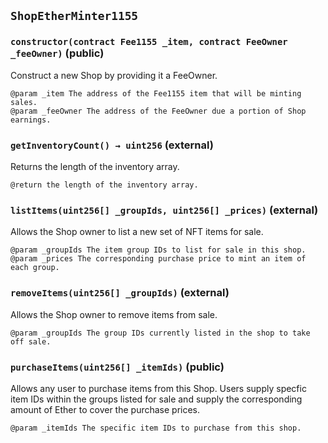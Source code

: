 ## `ShopEtherMinter1155`






### `constructor(contract Fee1155 _item, contract FeeOwner _feeOwner)` (public)

Construct a new Shop by providing it a FeeOwner.

    @param _item The address of the Fee1155 item that will be minting sales.
    @param _feeOwner The address of the FeeOwner due a portion of Shop earnings.



### `getInventoryCount() → uint256` (external)

Returns the length of the inventory array.

    @return the length of the inventory array.



### `listItems(uint256[] _groupIds, uint256[] _prices)` (external)

Allows the Shop owner to list a new set of NFT items for sale.

    @param _groupIds The item group IDs to list for sale in this shop.
    @param _prices The corresponding purchase price to mint an item of each group.



### `removeItems(uint256[] _groupIds)` (external)

Allows the Shop owner to remove items from sale.

    @param _groupIds The group IDs currently listed in the shop to take off sale.



### `purchaseItems(uint256[] _itemIds)` (public)

Allows any user to purchase items from this Shop. Users supply specfic item
    IDs within the groups listed for sale and supply the corresponding amount of
    Ether to cover the purchase prices.

    @param _itemIds The specific item IDs to purchase from this shop.




